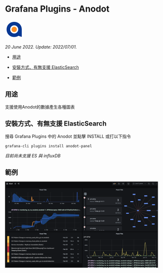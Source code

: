 # Grafana Plugins - Anodot 

![img](Anodot_icon.png)

*20 June 2022. Update: 2022/07/01.*

* [用途](#use)

* [安裝方式、有無支援 ElasticSearch](#install)

* [範例](#example)

<h2 id="use">用途</h2>

支援使用Anodot的數據產生各種圖表

<h2 id="install">安裝方式、有無支援 ElasticSearch</h2>

搜尋 Grafana Plugins 中的 Anodot 並點擊 INSTALL 或打以下指令

    grafana-cli plugins install anodot-panel

*目前尚未支援 ES 與 influxDB*

<h2 id="example">範例</h2>

![img](anodot.png)

